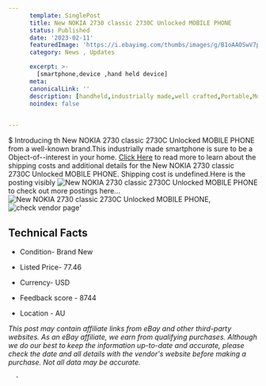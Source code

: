 ```yaml
---
      template: SinglePost
      title: New NOKIA 2730 classic 2730C Unlocked MOBILE PHONE
      status: Published
      date: '2023-02-11'
      featuredImage: 'https://i.ebayimg.com/thumbs/images/g/B1oAAOSwV7pgsIAw/s-l225.jpg'
      category: News , Updates

      excerpt: >-
        [smartphone,device ,hand held device]
      meta:
      canonicalLink: ''
      description: [handheld,industrially made,well crafted,Portable,Mobile,Compact,Convenient,Lightweight,Maneuverable,Man-portable,Miniature,Carriable,Hand-held,Light,Holdable,Transportable,Mobile device,Pocket-sized,On-the-go,Wireless,Cordless,Compact size,Convenient size, smartphone,device ,hand held device]
      noindex: false
      

---
```

$
      Introducing th New NOKIA 2730 classic 2730C Unlocked MOBILE PHONE from a well-known brand.This industrially made smartphone is sure to be a Object-of--interest in your home. [Click Here](https://www.ebay.com/itm/133773016563?hash=item1f257e3df3%3Ag%3AB1oAAOSwV7pgsIAw&mkevt=1&mkcid=1&mkrid=711-53200-19255-0&campid=%253CePNCampaignId%253E&customid=%253CreferenceId%253E&toolid=10049) to read more to learn about the shipping costs and additional details for the New NOKIA 2730 classic 2730C Unlocked MOBILE PHONE. Shipping cost is undefined.Here is the posting visibly ![New NOKIA 2730 classic 2730C Unlocked MOBILE PHONE](https://i.ebayimg.com/thumbs/images/g/B1oAAOSwV7pgsIAw/s-l225.jpg) to check out more postings here... ![New NOKIA 2730 classic 2730C Unlocked MOBILE PHONE](https://i.ebayimg.com/images/g/B1oAAOSwV7pgsIAw/s-l640.jpg), ![check vendor page](https://origin-galleryplus.ebayimg.com/ws/web/133773016563_2_0_1/225x225.jpg,https://origin-galleryplus.ebayimg.com/ws/web/133773016563_3_0_1/225x225.jpg,https://origin-galleryplus.ebayimg.com/ws/web/133773016563_4_0_1/225x225.jpg,https://origin-galleryplus.ebayimg.com/ws/web/133773016563_5_0_1/225x225.jpg,https://origin-galleryplus.ebayimg.com/ws/web/133773016563_6_0_1/225x225.jpg,https://origin-galleryplus.ebayimg.com/ws/web/133773016563_7_0_1/225x225.jpg)'

      

 ## Technical Facts 



     
      

 - Condition- Brand New 


      

 - Listed Price- 77.46 


      

 - Currency- USD 


      

 - Feedback score - 8744 


      

 - Location - AU 


      
      

 *_This post may contain affiliate links from eBay and other third-party websites. As an eBay affiliate, we earn from qualifying purchases. Although we do our best to keep the information up-to-date and accurate, please check the date and all details with the vendor's website before making a purchase. Not all data may be accurate._*




      -
